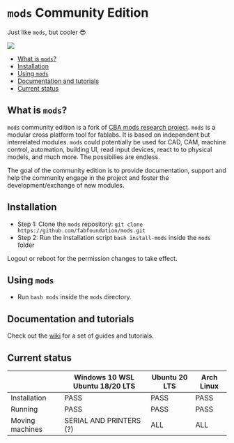 # `mods` Community Edition

Just like `mods`, but cooler :sunglasses:

![](mods.png)


<!-- vim-markdown-toc GFM -->

* [What is `mods`?](#what-is-mods)
* [Installation](#installation)
* [Using `mods`](#using-mods)
* [Documentation and tutorials](#documentation-and-tutorials)
* [Current status](#current-status)

<!-- vim-markdown-toc -->

## What is `mods`?

`mods` community edition is a fork of [CBA mods research project](https://gitlab.cba.mit.edu/pub/mods). `mods` is a modular cross platform tool for fablabs. It is based on independent but interrelated modules. `mods` could potentially be used for CAD, CAM, machine control, automation, building UI, read input devices, react to to physical models, and much more. The possibilies are endless.

The goal of the community edition is to provide documentation, support and help the community engage in the project and foster the development/exchange of new modules.

## Installation

- Step 1: Clone the `mods` repository: `git clone https://github.com/fabfoundation/mods.git`
- Step 2: Run the installation script `bash install-mods` inside the `mods` folder

Logout or reboot for the permission changes to take effect.

## Using `mods`

- Run `bash mods` inside the `mods` directory.

## Documentation and tutorials

Check out the [wiki](https://github.com/fabfoundation/mods/wiki) for a set of guides and tutorials.

## Current status

|                 |  Windows 10 WSL Ubuntu 18/20 LTS | Ubuntu 20 LTS | Arch Linux |
|-----------------|----------------------------------|---------------|------------|
| Installation    | PASS                             | PASS          | PASS       |
| Running         | PASS                             | PASS          | PASS       |
| Moving machines | SERIAL AND PRINTERS (?)          | ALL           | ALL        |


